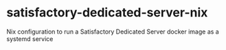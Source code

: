 # satisfactory-dedicated-server-nix
Nix configuration to run a Satisfactory Dedicated Server docker image as a systemd service
